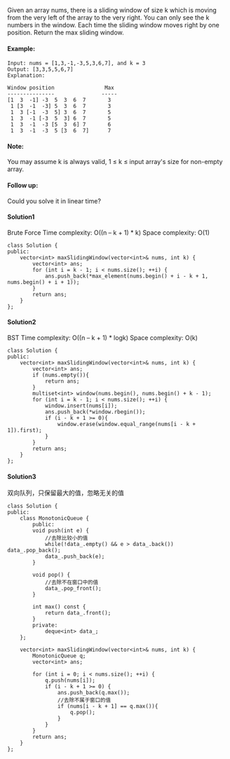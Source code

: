 Given an array nums, there is a sliding window of size k which is moving from the very left of the array to the very right. You can only see the k numbers in the window. Each time the sliding window moves right by one position. Return the max sliding window.

#### Example:
```
Input: nums = [1,3,-1,-3,5,3,6,7], and k = 3
Output: [3,3,5,5,6,7] 
Explanation: 

Window position                Max
---------------               -----
[1  3  -1] -3  5  3  6  7       3
 1 [3  -1  -3] 5  3  6  7       3
 1  3 [-1  -3  5] 3  6  7       5
 1  3  -1 [-3  5  3] 6  7       5
 1  3  -1  -3 [5  3  6] 7       6
 1  3  -1  -3  5 [3  6  7]      7
```

#### Note:
You may assume k is always valid, 1 ≤ k ≤ input array's size for non-empty array.

#### Follow up:
Could you solve it in linear time?

#### Solution1
Brute Force
Time complexity: O((n – k + 1) * k)
Space complexity: O(1)
```
class Solution {
public:
    vector<int> maxSlidingWindow(vector<int>& nums, int k) {
        vector<int> ans;
        for (int i = k - 1; i < nums.size(); ++i) {
            ans.push_back(*max_element(nums.begin() + i - k + 1, nums.begin() + i + 1));
        }
        return ans;
    }
};
```

#### Solution2
BST
Time complexity: O((n – k + 1) * logk)
Space complexity: O(k)
```
class Solution {
public:
    vector<int> maxSlidingWindow(vector<int>& nums, int k) {
        vector<int> ans;
        if (nums.empty()){
            return ans;
        }
        multiset<int> window(nums.begin(), nums.begin() + k - 1);
        for (int i = k - 1; i < nums.size(); ++i) {
            window.insert(nums[i]);
            ans.push_back(*window.rbegin());
            if (i - k + 1 >= 0){
                window.erase(window.equal_range(nums[i - k + 1]).first);
            }
        }
        return ans;
    }
};
```

#### Solution3
双向队列，只保留最大的值，忽略无关的值
```
class Solution {
public:
    class MonotonicQueue {
        public:
        void push(int e) {
            //去除比较小的值
            while(!data_.empty() && e > data_.back()) data_.pop_back();
            data_.push_back(e);
        }
  
        void pop() {
            //去除不在窗口中的值
            data_.pop_front();
        }
  
        int max() const { 
            return data_.front(); 
        }
        private:
            deque<int> data_;
    };
    
    vector<int> maxSlidingWindow(vector<int>& nums, int k) {
        MonotonicQueue q;
        vector<int> ans;
        
        for (int i = 0; i < nums.size(); ++i) {
            q.push(nums[i]);
            if (i - k + 1 >= 0) {
                ans.push_back(q.max());
                //去除不属于窗口的值
                if (nums[i - k + 1] == q.max()){
                    q.pop();
                }
            }      
        }
        return ans;
    }
};
```